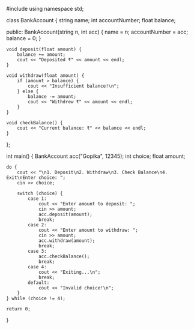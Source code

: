 #include <iostream>
using namespace std;

class BankAccount {
    string name;
    int accountNumber;
    float balance;

public:
    BankAccount(string n, int acc) {
        name = n;
        accountNumber = acc;
        balance = 0;
    }

    void deposit(float amount) {
        balance += amount;
        cout << "Deposited ₹" << amount << endl;
    }

    void withdraw(float amount) {
        if (amount > balance) {
            cout << "Insufficient balance!\n";
        } else {
            balance -= amount;
            cout << "Withdrew ₹" << amount << endl;
        }
    }

    void checkBalance() {
        cout << "Current balance: ₹" << balance << endl;
    }
};

int main() {
    BankAccount acc("Gopika", 12345);
    int choice;
    float amount;

    do {
        cout << "\n1. Deposit\n2. Withdraw\n3. Check Balance\n4. Exit\nEnter choice: ";
        cin >> choice;

        switch (choice) {
            case 1:
                cout << "Enter amount to deposit: ";
                cin >> amount;
                acc.deposit(amount);
                break;
            case 2:
                cout << "Enter amount to withdraw: ";
                cin >> amount;
                acc.withdraw(amount);
                break;
            case 3:
                acc.checkBalance();
                break;
            case 4:
                cout << "Exiting...\n";
                break;
            default:
                cout << "Invalid choice!\n";
        }
    } while (choice != 4);

    return 0;
}

